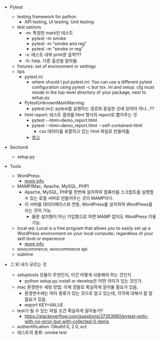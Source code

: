 - Pytest

  - testing framework for python
    - API testing, UI testing, Unit testing
  - test options
    - -m: 특정한 mark만 테스트
      - pytest -m smoke
      - pytest -m "smoke and reg"
      - pytest -m "smoke or reg"
    - -s: 테스트 내부 print문 출력?!?
    - -h: help. 다른 옵션을 알아봄.
  - fixtures: set of environment or settings
  - tips
    - pytest.ini
      - where should I put pytest.ini: You can use a different pytest configuration using pytest -c but tox. ini and setup. cfg must reside in the top-level directory of your package, next to setup.py
    - PytestUnknownMarkWarning:
      - pytest.ini는 pytest를 실행하는 경로와 동일한 곳에 있어야 하나...??
    - html report: 테스트 결과를 html 형식의 report로 뽑아주는 것
      - pytest --html=demo_report.html
      - pytest --html=demo_report.html --self-contained-html
        - css 데이터를 포함하고 있는 html 파일로 만들어줌.
      - [참고](https://pypi.org/project/pytest-html/)

- Section4

  - setup.py

- Tools

  - WordPress:
    - [more info](https://www.thewordcracker.com/basic/wordpress-introduction/)
  - MAMP(Mac, Apache, MySQL, PHP)
    - Apache, MySQL, PHP를 한번에 설치하여 컴퓨터를 스크립트를 실행할 수 있는 로컬 서버로 만들어주는 것이 MAMP이다.
    - 이 서버를 데이터베이스와 연동, WordPress를 설치하여 WordPress를 쓰는 것이 가능.
      - 물론 설치형이 아닌 가입형으로 하면 MAMP 없이도 WordPress 이용 가능.
  - local wp: Local is a free program that allows you to easily set up a WordPress environment on your local computer, regardless of your skill level or experience
    - [more info](https://wpengine.com/support/local/)
  - woocommerce, woocommerce api
  - sublime

- 그 외 내가 모르는 것
  - setuptools 모듈이 무엇인지, 이건 어떻게 사용해야 하는 것인지
    - python setup.py install or develop은 어떤 의미가 있는 것인가.
  - mac 환경변수 세팅 방법: 이제 정말로 확실하게 알아둘 필요가 있음.
    - 환경변수에는 여러 종류가 있는 것으로 알고 있는데, 각각에 대해서 잘 알 필요가 있음. 
    - export KEY=VALUE
  - test가 될 수 있는 파일 조건 확실하게 알아놓기!!
    - https://stackoverflow.com/questions/37353960/pytest-exits-with-no-error-but-with-collected-0-items
  - authentification: OAuth1.0, 2.0, ect
  - 테스트의 종류: smoke test

